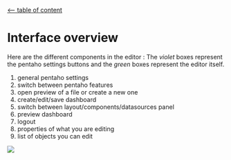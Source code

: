 [<-- table of content](README.md)

# Interface overview

Here are the different components in the editor : 
The *violet* boxes represent the pentaho settings buttons and the *green* boxes represent the editor itself.
1. general pentaho settings
2. switch between pentaho features
3. open preview of a file or create a new one
4. create/edit/save dashboard
5. switch between layout/components/datasources panel
6. preview dashboard
7. logout
8. properties of what you are editing
9. list of objects you can edit
 
![](https://i.imgur.com/20PoDxz.png)
